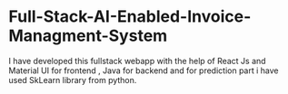 # Full-Stack-AI-Enabled-Invoice-Managment-System
I have developed this fullstack webapp with the help of React Js and Material UI for frontend , Java for backend and  for prediction part i have used SkLearn library from python.
